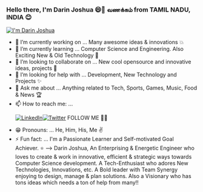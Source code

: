 ### Hello there, I'm Darin Joshua 😄👋 வணக்கம் from TAMIL NADU, INDIA 😊
[![I'm Darin Joshua](https://res.cloudinary.com/darin-joshua/image/upload/v1597519821/EnhanceLinkedinBanner_2_o96nrs.png)](https://www.google.com)

- 🔭 I’m currently working on ... Many awesome ideas & innovations 💥
- 🌱 I’m currently learning ... Computer Science and Engineering. Also Exciting New & Old Technology 🤩 
- 👯 I’m looking to collaborate on ... New cool opensource and innovative ideas, projects 🎯
- 🤔 I’m looking for help with ... Development, New Technology and Projects ✨
- 💬 Ask me about ... Anything related to Tech, Sports, Games, Music, Food & News 🏆
- 📫 How to reach me: ... <p><a href="https://www.linkedin.com/in/darin-joshua-d" target="_blank"><img src="https://img.shields.io/badge/LinkedIn--_.svg?style=social&logo=linkedin" alt="LinkedIn"></a><a href="https://twitter.com/D_DarinJoshua" target="_blank"><img src="https://img.shields.io/twitter/follow/TerryTangYuan?label=Twitter&style=social" alt="Twitter"></a> FOLLOW ME 🤗🙂 </p>
- 😁 Pronouns: ... He, Him, His, Me ✌
- ⚡ Fun fact: ... I'm a Passionate Learner and Self-motivated Goal Achiever. ⭐
--> Darin Joshua, An Enterprising & Energetic Engineer who loves to create & work in innovative, efficient & strategic ways towards Computer Science development. A Tech-Enthusiast who adores New Technologies, Innovations, etc. A Bold leader with Team Synergy enjoying to design, manage & plan solutions. Also a Visionary who has tons ideas which needs a ton of help from many!!
